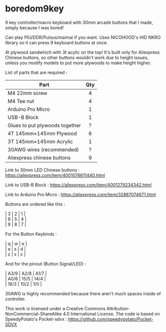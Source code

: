 # boredom9key
9 key controller/macro keyboard with 30mm arcade buttons that I made, simply because I was bored!

Can play PIU/DDR/Pulsus/maimai if you want. Uses NICOHOOD's HID NKRO library so it can press 9 keyboard buttons at once.

4t plywood sandwhich with 3t acylic on the top!
It's built only for Aliexpress Chinese buttons, so other buttons wouldn't work due to height issues, unless you modify models to put more plywoods to make height higher.

List of parts that are required :

| Part | Qty |
| --- |:---:|
| M4 22mm screw | 4 |
| M4 Tee nut | 4 |
| Arduino Pro Micro | 1 |
| USB-B Block | 1 |
| Glues to put plywoods together | ? |
| 4T 145mm×145mm Plywood | 6 |
| 3T 145mm×145mm Acrylic | 1 |
| 30AWG wires (recommended) | ? |
| Aliexpress chinese buttons | 9 |

Link to 30mm LED Chinese buttons
: https://aliexpress.com/item/4001076611440.html

Link to USB-B Block
: https://aliexpress.com/item/4001279234342.html

Link to Arduino Pro Micro
: https://aliexpress.com/item/32887074671.html

Buttons are ordered like this : 

| 3 | 2 | 1 |  
| 6 | 5 | 4 |  
| 9 | 8 | 7 |

For the Button Keybinds : 

| q | w | e |  
| a | s | d |  
| z | x | c |

And for the pinout (Button Signal/LED) :

| A3/9 | A2/8 | A1/7 |  
| A0/6 | 15/5 | 14/4 |  
| 16/3 | 10/2 | 1/0 | 

30AWG is highly recommended because there aren't much spaces inside of controller.

This work is licensed under a Creative Commons Attribution-NonCommercial-ShareAlike 4.0 International License.
The code is based on SpeedyPotato's Pocket-sdvx : https://github.com/speedypotato/Pocket-SDVX
